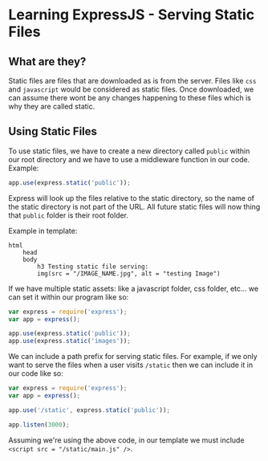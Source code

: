 # Learning ExpressJS - Serving Static Files

## What are they?

Static files are files that are downloaded as is from the server. Files like `css` and `javascript` would be considered as static files. Once downloaded, we can assume there wont be any changes happening to these files which is why they are called static.

## Using Static Files

To use static files, we have to create a new directory called `public` within our root directory and we have to use a middleware function in our code. Example:

```javascript
app.use(express.static('public'));
```

Express will look up the files relative to the static directory, so the name of the static directory is not part of the URL. All future static files will now thing that `public` folder is their root folder.

Example in template:

```
html
    head
    body
        h3 Testing static file serving:
        img(src = "/IMAGE_NAME.jpg", alt = "testing Image")
```

If we have multiple static assets: like a javascript folder, css folder, etc... we can set it within our program like so:

```javascript
var express = require('express');
var app = express();

app.use(express.static('public'));
app.use(express.static('images'));
```

We can include a path prefix for serving static files. For example, if we only want to serve the files when a user visits `/static` then we can include it in our code like so:

```javascript
var express = require('express');
var app = express();

app.use('/static', express.static('public'));

app.listen(3000);
```

Assuming we're using the above code, in our template we must include `<script src = "/static/main.js" />`. 
